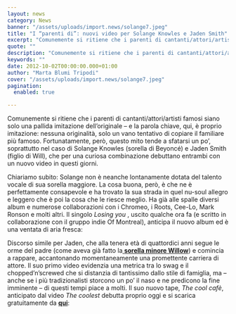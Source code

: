 ```yaml
---
layout: news
category: News
banner: "/assets/uploads/import.news/solange7.jpeg"
title: "I “parenti di”: nuovi video per Solange Knowles e Jaden Smith"
excerpt: "Comunemente si ritiene che i parenti di cantanti/attori/artisti famosi siano solo una pallida imitazione dell’originale – e la parola chiave, qui, è proprio imitazione: nessuna originalità, solo un vano tentativo di copiare il familiare più famoso. Fortunatamente, però, questo mito tende a sfatarsi un po’, soprattutto nel caso di Solange Knowles (sorella di Beyoncé) e [&hellip"
quote: ""
description: "Comunemente si ritiene che i parenti di cantanti/attori/artisti famosi siano solo una pallida imitazione dell’originale – e la parola chiave, qui, è proprio imitazione: nessuna originalità, solo un vano tentativo di copiare il familiare più famoso. Fortunatamente, però, questo mito tende a sfatarsi un po’, soprattutto nel caso di Solange Knowles (sorella di Beyoncé) e [&hellip"
keywords: ""
date: 2012-10-02T00:00:00.000+01:00
author: "Marta Blumi Tripodi"
cover: "/assets/uploads/import.news/solange7.jpeg"
pagination:
  enabled: true

---
```


Comunemente si ritiene che i parenti di cantanti/attori/artisti famosi siano solo una pallida imitazione dell’originale – e la parola chiave, qui, è proprio imitazione: nessuna originalità, solo un vano tentativo di copiare il familiare più famoso. Fortunatamente, però, questo mito tende a sfatarsi un po’, soprattutto nel caso di Solange Knowles (sorella di Beyoncé) e Jaden Smith (figlio di Will), che per una curiosa combinazione debuttano entrambi con un nuovo video in questi giorni.

Chiariamo subito: Solange non è neanche lontanamente dotata del talento vocale di sua sorella maggiore. La cosa buona, però, è che ne è perfettamente consapevole e ha trovato la sua strada in quel nu-soul allegro e leggero che è poi la cosa che le riesce meglio. Ha già alle spalle diversi album e numerose collaborazioni con i Chromeo, i Roots, Cee-Lo, Mark Ronson e molti altri. Il singolo _Losing you_ , uscito qualche ora fa (e scritto in collaborazione con il gruppo indie Of Montreal), anticipa il nuovo album ed è una ventata di aria fresca:

Discorso simile per Jaden, che alla tenera età di quattordici anni segue le orme del padre (come aveva già fatto la[ **sorella minore Willow**](https://hotmc.com/willow-smith-firma-per-la-roc-nation/ "http://hotmc.com/willow-smith-firma-per-la-roc-nation/")) e comincia a rappare, accantonando momentaneamente una promettente carriera di attore. Il suo primo video evidenzia una metrica tra lo swag e il chopped’n’screwed che si distanzia di tantissimo dallo stile di famiglia, ma – anche se i più tradizionalisti storcono un po’ il naso e ne predicono la fine imminente – di questi tempi piace a molti. Il suo nuovo tape, _The cool cafè_, anticipato dal video _The coolest_ debutta proprio oggi e si scarica gratuitamente da [**qui**](http://www.datpiff.com/Jaden-Smith-The-Cool-Cafe-mixtape.399393.html "http://www.datpiff.com/Jaden-Smith-The-Cool-Cafe-mixtape.399393.html"):